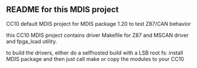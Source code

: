 README for this MDIS project
----------------------------

CC10 default MDIS project for MDIS package 1.20 to test Z87/CAN behavior

this CC10 MDIS project contains driver Makefile for Z87 and MSCAN driver and fpga_load utility.

to build the drivers, either do a selfhosted build with a LSB root fs: install MDIS package and then just call make
or copy the modules to your CC10

